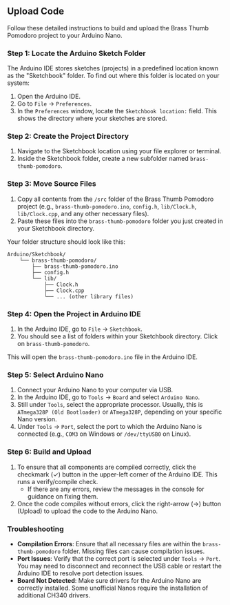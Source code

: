 ## Upload Code

Follow these detailed instructions to build and upload the Brass Thumb Pomodoro project to your Arduino Nano.

### Step 1: Locate the Arduino Sketch Folder

The Arduino IDE stores sketches (projects) in a predefined location known as the "Sketchbook" folder. To find out where this folder is located on your system:

1. Open the Arduino IDE.
2. Go to `File` -> `Preferences`.
3. In the `Preferences` window, locate the `Sketchbook location:` field. This shows the directory where your sketches are stored.

### Step 2: Create the Project Directory

1. Navigate to the Sketchbook location using your file explorer or terminal.
2. Inside the Sketchbook folder, create a new subfolder named `brass-thumb-pomodoro`.

### Step 3: Move Source Files

1. Copy all contents from the `/src` folder of the Brass Thumb Pomodoro project (e.g., `brass-thumb-pomodoro.ino`, `config.h`, `lib/Clock.h`, `lib/Clock.cpp`, and any other necessary files).
2. Paste these files into the `brass-thumb-pomodoro` folder you just created in your Sketchbook directory.

Your folder structure should look like this:
```
Arduino/Sketchbook/
    └── brass-thumb-pomodoro/
        ├── brass-thumb-pomodoro.ino
        ├── config.h
        └── lib/
            ├── Clock.h
            ├── Clock.cpp
            └── ... (other library files)
```

### Step 4: Open the Project in Arduino IDE

1. In the Arduino IDE, go to `File` -> `Sketchbook`.
2. You should see a list of folders within your Sketchbook directory. Click on `brass-thumb-pomodoro`.

This will open the `brass-thumb-pomodoro.ino` file in the Arduino IDE.

### Step 5: Select Arduino Nano

1. Connect your Arduino Nano to your computer via USB.
2. In the Arduino IDE, go to `Tools` -> `Board` and select `Arduino Nano`.
3. Still under `Tools`, select the appropriate processor. Usually, this is `ATmega328P (Old Bootloader)` or `ATmega328P`, depending on your specific Nano version.
4. Under `Tools` -> `Port`, select the port to which the Arduino Nano is connected (e.g., `COM3` on Windows or `/dev/ttyUSB0` on Linux).

### Step 6: Build and Upload

1. To ensure that all components are compiled correctly, click the checkmark (✓) button in the upper-left corner of the Arduino IDE. This runs a verify/compile check.
   - If there are any errors, review the messages in the console for guidance on fixing them.
2. Once the code compiles without errors, click the right-arrow (→) button (Upload) to upload the code to the Arduino Nano.

### Troubleshooting

- **Compilation Errors**: Ensure that all necessary files are within the `brass-thumb-pomodoro` folder. Missing files can cause compilation issues.
- **Port Issues**: Verify that the correct port is selected under `Tools` -> `Port`. You may need to disconnect and reconnect the USB cable or restart the Arduino IDE to resolve port detection issues.
- **Board Not Detected**: Make sure drivers for the Arduino Nano are correctly installed. Some unofficial Nanos require the installation of additional CH340 drivers.
